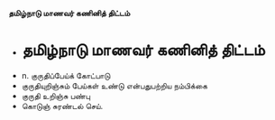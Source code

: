 **தமிழ்நாடு மாணவர் கணினித் திட்டம்**
- # தமிழ்நாடு மாணவர் கணினித் திட்டம்
- n. குருதிப்பேய்க் கோட்பாடு
- குருதியுறிஞ்சும் பேய்கள் உண்டு என்பதுபற்றிய நம்பிக்கை
- குருதி உறிஞ்சு பண்பு
- கொடுஞ் சுரண்டல் செய்.

